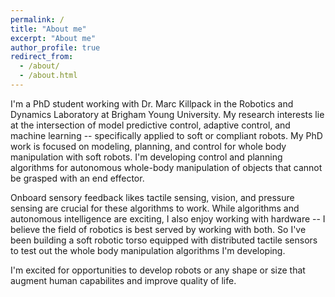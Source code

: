 ```yaml
---
permalink: /
title: "About me"
excerpt: "About me"
author_profile: true
redirect_from: 
  - /about/
  - /about.html
---
```


I'm a PhD student working with Dr. Marc Killpack in the Robotics and Dynamics Laboratory at Brigham Young University. My research interests lie at the intersection of model predictive control, adaptive control, and machine learning -- specifically applied to soft or compliant robots. My PhD work is focused on modeling, planning, and control for whole body manipulation with soft robots. I'm developing control and planning algorithms for autonomous whole-body manipulation of objects that cannot be grasped with an end effector.

Onboard sensory feedback likes tactile sensing, vision, and pressure sensing are crucial for these algorithms to work. While algorithms and autonomous intelligence are exciting, I also enjoy working with hardware -- I believe the field of robotics is best served by working with both. So I've been building a soft robotic torso equipped with distributed tactile sensors to test out the whole body manipulation algorithms I'm developing. 

I'm excited for opportunities to develop robots or any shape or size that augment human capabilites and improve quality of life.



